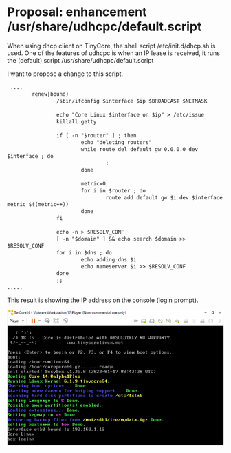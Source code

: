 # Proposal: enhancement /usr/share/udhcpc/default.script

When using dhcp client on TinyCore, the shell script /etc/init.d/dhcp.sh is used.
One of the features of udhcpc is when an IP lease is received, it runs the (default) script
/usr/share/udhcpc/default.script

I want to propose a change to this script.

```
 ....
        renew|bound)
                /sbin/ifconfig $interface $ip $BROADCAST $NETMASK

                echo "Core Linux $interface on $ip" > /etc/issue
                killall getty

                if [ -n "$router" ] ; then
                        echo "deleting routers"
                        while route del default gw 0.0.0.0 dev $interface ; do
                                :
                        done

                        metric=0
                        for i in $router ; do
                                route add default gw $i dev $interface metric $((metric++))
                        done
                fi

                echo -n > $RESOLV_CONF
                [ -n "$domain" ] && echo search $domain >> $RESOLV_CONF
                for i in $dns ; do
                        echo adding dns $i
                        echo nameserver $i >> $RESOLV_CONF
                done
                ;;
.....
```

This result is showing the IP address on the console (login prompt).

![show ip at login prompt](show-ip.png)

